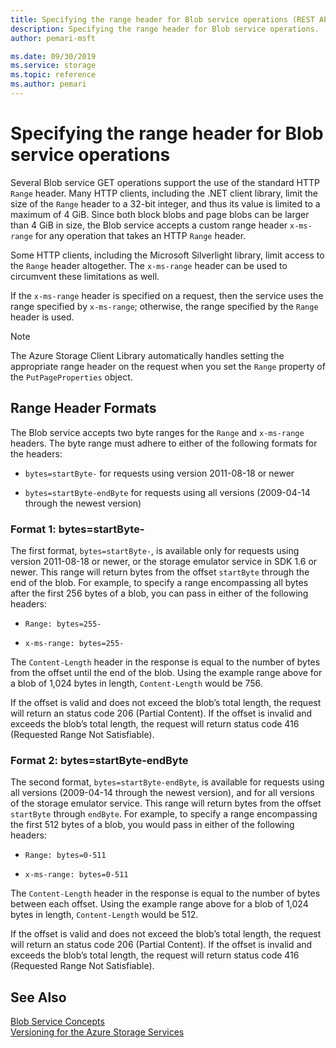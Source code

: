 ```yaml
---
title: Specifying the range header for Blob service operations (REST API) - Azure Storage
description: Specifying the range header for Blob service operations.
author: pemari-msft

ms.date: 09/30/2019
ms.service: storage
ms.topic: reference
ms.author: pemari
---
```


# Specifying the range header for Blob service operations

Several Blob service GET operations support the use of the standard HTTP `Range` header. Many HTTP clients, including the .NET client library, limit the size of the `Range` header to a 32-bit integer, and thus its value is limited to a maximum of 4 GiB. Since both block blobs and page blobs can be larger than 4 GiB in size, the Blob service accepts a custom range header `x-ms-range` for any operation that takes an HTTP `Range` header.  
  
 Some HTTP clients, including the Microsoft Silverlight library, limit access to the `Range` header altogether. The `x-ms-range` header can be used to circumvent these limitations as well.  
  
 If the `x-ms-range` header is specified on a request, then the service uses the range specified by `x-ms-range`; otherwise, the range specified by the `Range` header is used.  
  
> [!NOTE]
>  The Azure Storage Client Library automatically handles setting the appropriate range header on the request when you set the `Range` property of the `PutPageProperties` object.  
  
## Range Header Formats  
 The Blob service accepts two byte ranges for the `Range` and `x-ms-range` headers. The byte range must adhere to either of the following formats for the headers:  
  
-   `bytes=startByte-` for requests using version 2011-08-18 or newer  
  
-   `bytes=startByte-endByte` for requests using all versions (2009-04-14 through the newest version)  
  
### Format 1: bytes=startByte-  
 The first format, `bytes=startByte-`, is available only for requests using version 2011-08-18 or newer, or the storage emulator service in SDK 1.6 or newer. This range will return bytes from the offset `startByte` through the end of the blob. For example, to specify a range encompassing all bytes after the first 256 bytes of a blob, you can pass in either of the following headers:  
  
-   `Range: bytes=255-`  
  
-   `x-ms-range: bytes=255-`  
  
 The `Content-Length` header in the response is equal to the number of bytes from the offset until the end of the blob. Using the example range above for a blob of 1,024 bytes in length, `Content-Length` would be 756.  
  
 If the offset is valid and does not exceed the blob’s total length, the request will return an status code 206 (Partial Content). If the offset is invalid and exceeds the blob’s total length, the request will return status code 416 (Requested Range Not Satisfiable).  
  
### Format 2: bytes=startByte-endByte  
 The second format, `bytes=startByte-endByte`, is available for requests using all versions (2009-04-14 through the newest version), and for all versions of the storage emulator service. This range will return bytes from the offset `startByte` through `endByte`. For example, to specify a range encompassing the first 512 bytes of a blob, you would pass in either of the following headers:  
  
-   `Range: bytes=0-511`  
  
-   `x-ms-range: bytes=0-511`  
  
 The `Content-Length` header in the response is equal to the number of bytes between each offset. Using the example range above for a blob of 1,024 bytes in length, `Content-Length` would be 512.  
  
 If the offset is valid and does not exceed the blob’s total length, the request will return an status code 206 (Partial Content). If the offset is invalid and exceeds the blob’s total length, the request will return status code 416 (Requested Range Not Satisfiable).  
  
## See Also  
 [Blob Service Concepts](Blob-Service-Concepts.md)   
 [Versioning for the Azure Storage Services](Versioning-for-the-Azure-Storage-Services.md)
